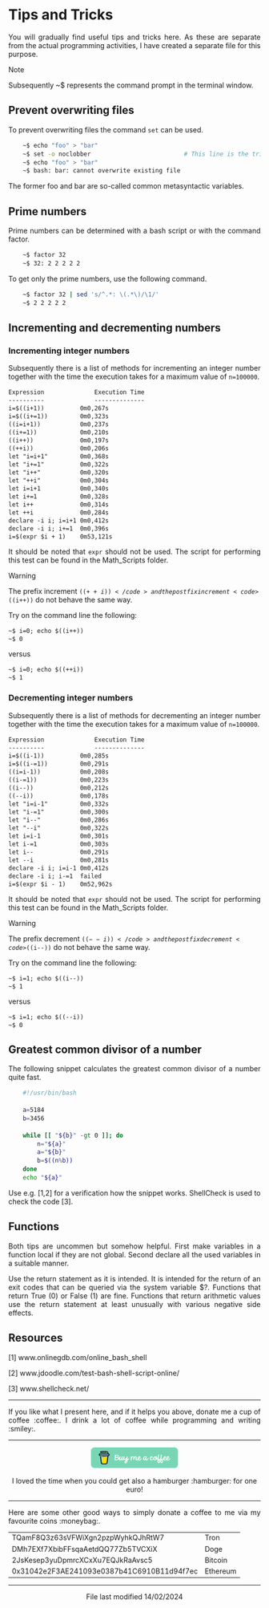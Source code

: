 # Tips and Tricks

<p align="justify">You will gradually find useful tips and tricks here. As these are separate from the actual programming activities, I have created a separate file for this purpose.</p>

> [!Note]
> Subsequently ~$ represents the command prompt in the terminal window. 

## Prevent overwriting files

<p align="justify">To prevent overwriting files the command <code>set</code> can be used.</p>

```bash
    ~$ echo "foo" > "bar"
    ~$ set -o noclobber                          # This line is the trick.
    ~$ echo "foo" > "bar"
    ~$ bash: bar: cannot overwrite existing file
```

<p align="justify">The former foo and bar are so-called common metasyntactic variables.</p>

## Prime numbers

<p align="justify">Prime numbers can be determined with a bash script or with the command factor.</p>

```bash
    ~$ factor 32
    ~$ 32: 2 2 2 2 2
```

<p align="justify">To get only the prime numbers, use the following command.</p>

```bash
    ~$ factor 32 | sed 's/^.*: \(.*\)/\1/'
    ~$ 2 2 2 2 2
```

## Incrementing and decrementing numbers

### Incrementing integer numbers 

<p align="justify">Subsequently there is a list of methods for incrementing an integer number together with the time the execution takes for a maximum value of <code>n=100000</code>.</p>
    
    Expression              Execution Time
    ----------              -------------- 
    i=$((i+1))      	0m0,267s
    i=$((i+=1))     	0m0,323s
    ((i=i+1))       	0m0,237s
    ((i+=1))        	0m0,210s
    ((i++))         	0m0,197s
    ((++i))         	0m0,206s
    let "i=i+1"     	0m0,368s
    let "i+=1"      	0m0,322s
    let "i++"       	0m0,320s
    let "++i"       	0m0,304s
    let i=i+1       	0m0,340s
    let i+=1        	0m0,328s
    let i++         	0m0,314s
    let ++i         	0m0,284s
    declare -i i; i=i+1	0m0,412s
    declare -i i; i+=1	0m0,396s
    i=$(expr $i + 1)	0m53,121s

<p align="justify">It should be noted that <code>expr</code> should not be used. The script for performing this test can be found in the Math_Scripts folder.</p>

> [!WARNING]
> The prefix increment <code>$((++i))</code> and the postfix increment <code>$((i++))</code> do not behave the same way.

Try on the command line the following:

    ~$ i=0; echo $((i++))
    ~$ 0

versus

    ~$ i=0; echo $((++i))
    ~$ 1

### Decrementing integer numbers 

<p align="justify">Subsequently there is a list of methods for decrementing an integer number together with the time the execution takes for a maximum value of <code>n=100000</code>.</p>

    Expression              Execution Time
    ----------              -------------- 
    i=$((i-1))      	0m0,285s
    i=$((i-=1))     	0m0,291s
    ((i=i-1))       	0m0,208s
    ((i-=1))        	0m0,223s
    ((i--))         	0m0,212s
    ((--i))         	0m0,178s
    let "i=i-1"     	0m0,332s
    let "i-=1"      	0m0,300s
    let "i--"       	0m0,286s
    let "--i"       	0m0,322s
    let i=i-1       	0m0,301s
    let i-=1        	0m0,303s
    let i--         	0m0,291s
    let --i         	0m0,281s
    declare -i i; i=i-1	0m0,412s
    declare -i i; i-=1	failed
    i=$(expr $i - 1)	0m52,962s

<p align="justify">It should be noted that <code>expr</code> should not be used. The script for performing this test can be found in the Math_Scripts folder.</p>

> [!WARNING]
> The prefix decrement <code>$((--i))</code> and the postfix decrement <code>$((i--))</code> do not behave the same way.

Try on the command line the following:

    ~$ i=1; echo $((i--))
    ~$ 1

versus

    ~$ i=1; echo $((--i))
    ~$ 0
    
## Greatest common divisor of a number

<p align="justify">The following snippet calculates the greatest common divisor of a number quite fast.</p>

```bash
    #!/usr/bin/bash

    a=5184
    b=3456

    while [[ "${b}" -gt 0 ]]; do
        n="${a}"
        a="${b}"
        b=$((n%b))
    done
    echo "${a}"
```
<p align="justify">Use e.g. [1,2] for a verification how the snippet works. ShellCheck is used to check the code [3].</p>

## Functions

<p align="justify">Both tips are uncommen but somehow helpful. First make variables in a function local if they are not global. Second declare all the used variables in a suitable manner.</p>

<p align="justify">Use the return statement as it is intended. It is intended for the return of an exit codes that can be queried via the system variable $?. Functions that return True (0) or False (1) are fine. Functions that return arithmetic values use the return statement at least unusually with various negative side effects.</p>

## Resources

[1]    www&#8203;.onlinegdb.com/online_bash_shell

[2]    www&#8203;.jdoodle.com/test-bash-shell-script-online/

[3]    www&#8203;.shellcheck.net/

<hr width="100%" size="1">

<p align="justify">If you like what I present here, and if it helps you above, donate me a cup of coffee :coffee:. I drink a lot of coffee while programming and writing  :smiley:.</p>

<hr width="100%" size="1">

<p align="center">
<a href="https://www.buymeacoffee.com/zentrocdot" target="_blank"><img src="\IMAGES\greeen-button.png" alt="Buy Me A Coffee" height="41" width="174"></a>
</p>

<p align="center">I loved the time when you could get also a hamburger :hamburger: for one euro!</p>

<hr width="100%" size="1">

<p align="justify">Here are some other good ways to simply donate a coffee to me via my favourite coins :moneybag:.</p>

<table>
  <tbody>
    <tr>
      <td>TQamF8Q3z63sVFWiXgn2pzpWyhkQJhRtW7</td>
      <td>Tron</td>
    </tr>
    <tr>
      <td>DMh7EXf7XbibFFsqaAetdQQ77Zb5TVCXiX</td>
      <td>Doge</td>
    </tr>
    <tr>
      <td>2JsKesep3yuDpmrcXCxXu7EQJkRaAvsc5</td>
      <td>Bitcoin</td>
    </tr>
    <tr>
      <td>0x31042e2F3AE241093e0387b41C6910B11d94f7ec</td>
      <td>Ethereum</td>
    </tr>
  </tbody>
</table>

<hr width="100%" size="1">

<p align="center">File last modified 14/02/2024</p>

